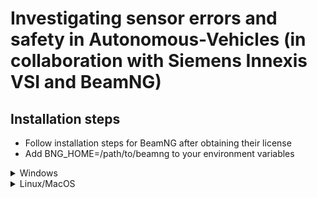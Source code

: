 # Investigating sensor errors and safety in Autonomous-Vehicles (in collaboration with Siemens Innexis VSI and BeamNG)

## Installation steps

- Follow installation steps for BeamNG after obtaining their license
- Add BNG_HOME=/path/to/beamng to your environment variables

<details>
    <summary>Windows</summary>
</details>

<details>
    <summary>Linux/MacOS</summary>
</details>